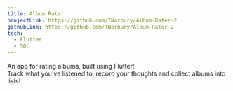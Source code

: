 ```yaml
---
title: Album Rater
projectLink: https://github.com/TNorbury/Album-Rater-2
githubLink: https://github.com/TNorbury/Album-Rater-2
tech:
  - Flutter
  - SQL
---
```


An app for rating albums, built using Flutter!  
Track what you've listened to, record your thoughts and collect albums into lists!
